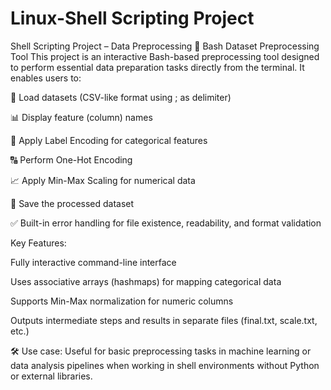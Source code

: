 # Linux-Shell Scripting Project
Shell Scripting Project – Data Preprocessing
🧮 Bash Dataset Preprocessing Tool
This project is an interactive Bash-based preprocessing tool designed to perform essential data preparation tasks directly from the terminal. It enables users to:

📂 Load datasets (CSV-like format using ; as delimiter)

📊 Display feature (column) names

🔢 Apply Label Encoding for categorical features

🔠 Perform One-Hot Encoding

📈 Apply Min-Max Scaling for numerical data

💾 Save the processed dataset

✅ Built-in error handling for file existence, readability, and format validation

Key Features:

Fully interactive command-line interface

Uses associative arrays (hashmaps) for mapping categorical data

Supports Min-Max normalization for numeric columns

Outputs intermediate steps and results in separate files (final.txt, scale.txt, etc.)

🛠 Use case: Useful for basic preprocessing tasks in machine learning or data analysis pipelines when working in shell environments without Python or external libraries.

